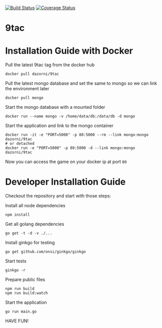 [![Build Status](https://api.travis-ci.org/dazorni/9tac.svg?branch=master)](https://travis-ci.org/dazorni/9tac)
[![Coverage Status](https://coveralls.io/repos/github/dazorni/9tac/badge.svg?branch=master)](https://coveralls.io/github/dazorni/9tac?branch=master)

# 9tac

# Installation Guide with Docker

Pull the latest 9tac tag from the docker hub

```
docker pull dazorni/9tac
```

Pull the latest mongo database and set the same to mongo so we can link the environment later

```
docker pull mongo
```

Start the mongo database with a mounted folder

```
docker run --name mongo -v /home/data/db:/data/db -d mongo
```

Start the application and link to the mongo container

```
docker run -it -e "PORT=5000" -p 80:5000 --rm --link mongo:mongo dazorni/9tac
# or detached
docker run -e "PORT=5000" -p 80:5000 -d --link mongo:mongo dazorni/9tac
```

Now you can access the game on your docker ip at port ``80``

# Developer Installation Guide

Checkout the repository and start with those steps:

Install all node dependencies

```
npm install
```

Get all golang dependencies

```
go get -t -d -v ./...
```

Install ginkgo for testing

```
go get github.com/onsi/ginkgo/ginkgo
```

Start tests

```
ginkgo -r
```

Prepare public files

```
npm run build
npm run build:watch
```

Start the application

```
go run main.go
```

HAVE FUN!
